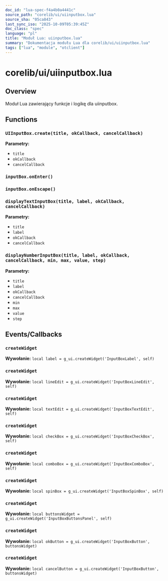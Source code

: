 ```yaml
---
doc_id: "lua-spec-f4a4b0a4441c"
source_path: "corelib/ui/uiinputbox.lua"
source_sha: "05ca843"
last_sync_iso: "2025-10-09T05:39:45Z"
doc_class: "spec"
language: "pl"
title: "Moduł Lua: uiinputbox.lua"
summary: "Dokumentacja modułu Lua dla corelib/ui/uiinputbox.lua"
tags: ["lua", "module", "otclient"]
---
```


# corelib/ui/uiinputbox.lua

## Overview

Moduł Lua zawierający funkcje i logikę dla uiinputbox.

## Functions

### `UIInputBox.create(title, okCallback, cancelCallback)`

**Parametry:**

- `title`
- `okCallback`
- `cancelCallback`

### `inputBox.onEnter()`

### `inputBox.onEscape()`

### `displayTextInputBox(title, label, okCallback, cancelCallback)`

**Parametry:**

- `title`
- `label`
- `okCallback`
- `cancelCallback`

### `displayNumberInputBox(title, label, okCallback, cancelCallback, min, max, value, step)`

**Parametry:**

- `title`
- `label`
- `okCallback`
- `cancelCallback`
- `min`
- `max`
- `value`
- `step`

## Events/Callbacks

### `createWidget`

**Wywołanie:** `local label = g_ui.createWidget('InputBoxLabel', self)`

### `createWidget`

**Wywołanie:** `local lineEdit = g_ui.createWidget('InputBoxLineEdit', self)`

### `createWidget`

**Wywołanie:** `local textEdit = g_ui.createWidget('InputBoxTextEdit', self)`

### `createWidget`

**Wywołanie:** `local checkBox = g_ui.createWidget('InputBoxCheckBox', self)`

### `createWidget`

**Wywołanie:** `local comboBox = g_ui.createWidget('InputBoxComboBox', self)`

### `createWidget`

**Wywołanie:** `local spinBox = g_ui.createWidget('InputBoxSpinBox', self)`

### `createWidget`

**Wywołanie:** `local buttonsWidget = g_ui.createWidget('InputBoxButtonsPanel', self)`

### `createWidget`

**Wywołanie:** `local okButton = g_ui.createWidget('InputBoxButton', buttonsWidget)`

### `createWidget`

**Wywołanie:** `local cancelButton = g_ui.createWidget('InputBoxButton', buttonsWidget)`
